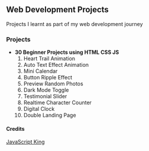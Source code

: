 ## Web Development Projects

Projects I learnt as part of my web development journey

### Projects

- **30 Beginner Projects using HTML CSS JS**
     1. Heart Trail Animation
     2. Auto Text Effect Animation
     3. Mini Calendar
     4. Button Ripple Effect
     5. Preview Random Photos
     6. Dark Mode Toggle
     7. Testimonial Slider
     8. Realtime Character Counter
     9. Digital Clock
     10. Double Landing Page

#### Credits
[JavaScript King](https://www.youtube.com/@JavaScriptKing)

